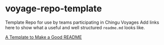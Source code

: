 # voyage-repo-template

Template Repo for use by teams participating in Chingu Voyages
Add links here to show what a useful and well structured `readme.md` looks like.

[A Template to Make a Good README](https://gist.github.com/PurpleBooth/109311bb0361f32d87a2)
